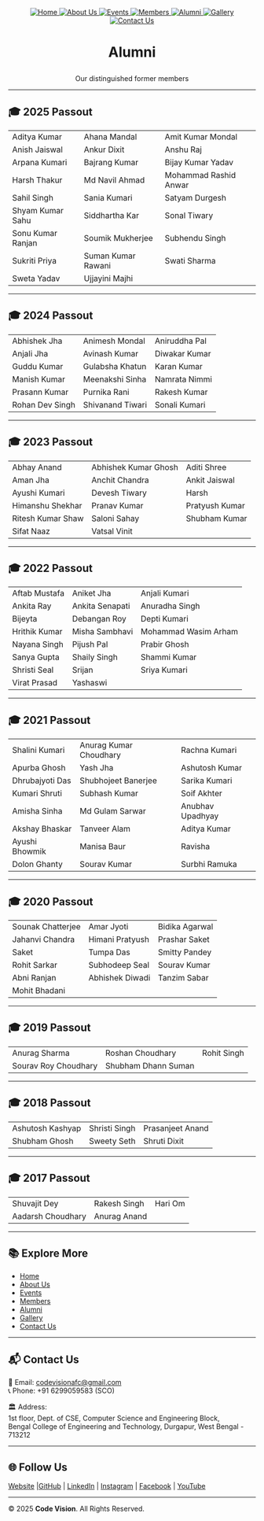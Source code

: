<!-- | [Home](./README.md) | [About Us](AboutUs.md) | [Events](Events.md) | [Members](Members.md) | [Alumni](Alumni.md) | [Gallery](Gallery.md) | [Contact Us](ContactUs.md) |
|------------------------|------------------------|---------------------|-----------------------|---------------------|-----------------------|----------------------------| -->
<p align="center" width="100%">
  <a href="../README.md">
    <img src="https://img.shields.io/badge/Home-FF0000?style=for-the-badge" alt="Home"/>
  </a>
  <a href="../pages/ABOUT.md">
    <img src="https://img.shields.io/badge/About%20Us-FF0000?style=for-the-badge" alt="About Us"/>
  </a>
  <a href="../pages/EVENTS.md">
    <img src="https://img.shields.io/badge/Events-FF0000?style=for-the-badge" alt="Events"/>
  </a>
  <a href="../pages/MEMBERS.md">
    <img src="https://img.shields.io/badge/Members-FF0000?style=for-the-badge" alt="Members"/>
  </a>
  <a href="../pages/ALUMNI.md">
    <img src="https://img.shields.io/badge/Alumni-FF0000?style=for-the-badge" alt="Alumni"/>
  </a>
  <a href="../pages/GALLERY.md">
    <img src="https://img.shields.io/badge/Gallery-FF0000?style=for-the-badge" alt="Gallery"/>
  </a>
  <a href="../pages/CONTACTUS.md">
    <img src="https://img.shields.io/badge/Contact%20Us-FF0000?style=for-the-badge" alt="Contact Us"/>
  </a>
</p>

# <p align="center">Alumni</p> 
 <p align="center">Our distinguished former members</p> 
 
---

## 🎓 2025 Passout  
|  |  |  |
|--------------|--------------|-------------------|
| Aditya Kumar | Ahana Mandal | Amit Kumar Mondal |
| Anish Jaiswal | Ankur Dixit | Anshu Raj |
| Arpana Kumari | Bajrang Kumar | Bijay Kumar Yadav |
| Harsh Thakur | Md Navil Ahmad | Mohammad Rashid Anwar |
| Sahil Singh | Sania Kumari | Satyam Durgesh |
| Shyam Kumar Sahu | Siddhartha Kar | Sonal Tiwary |
| Sonu Kumar Ranjan | Soumik Mukherjee | Subhendu Singh |
| Sukriti Priya | Suman Kumar Rawani | Swati Sharma |
| Sweta Yadav | Ujjayini Majhi | |

---

## 🎓 2024 Passout  
|  |  |  |
|--------------|----------------|---------------|
| Abhishek Jha | Animesh Mondal | Aniruddha Pal |
| Anjali Jha | Avinash Kumar | Diwakar Kumar |
| Guddu Kumar | Gulabsha Khatun | Karan Kumar |
| Manish Kumar | Meenakshi Sinha | Namrata Nimmi |
| Prasann Kumar | Purnika Rani | Rakesh Kumar |
| Rohan Dev Singh | Shivanand Tiwari | Sonali Kumari |

---

## 🎓 2023 Passout  
|  |  |  |
|-------------|-----------------------|-------------|
| Abhay Anand | Abhishek Kumar Ghosh | Aditi Shree |
| Aman Jha | Anchit Chandra | Ankit Jaiswal |
| Ayushi Kumari | Devesh Tiwary | Harsh |
| Himanshu Shekhar | Pranav Kumar | Pratyush Kumar |
| Ritesh Kumar Shaw | Saloni Sahay | Shubham Kumar |
| Sifat Naaz | Vatsal Vinit | |

---

## 🎓 2022 Passout  
|  |  |  |
|---------------|------------|---------------|
| Aftab Mustafa | Aniket Jha | Anjali Kumari |
| Ankita Ray | Ankita Senapati | Anuradha Singh |
| Bijeyta | Debangan Roy | Depti Kumari |
| Hrithik Kumar | Misha Sambhavi | Mohammad Wasim Arham |
| Nayana Singh | Pijush Pal | Prabir Ghosh |
| Sanya Gupta | Shaily Singh | Shammi Kumar |
| Shristi Seal | Srijan | Sriya Kumari |
| Virat Prasad | Yashaswi | |

---

## 🎓 2021 Passout  
|  |  |  |
|----------------|--------------------------|---------------|
| Shalini Kumari | Anurag Kumar Choudhary | Rachna Kumari |
| Apurba Ghosh | Yash Jha | Ashutosh Kumar |
| Dhrubajyoti Das | Shubhojeet Banerjee | Sarika Kumari |
| Kumari Shruti | Subhash Kumar | Soif Akhter |
| Amisha Sinha | Md Gulam Sarwar | Anubhav Upadhyay |
| Akshay Bhaskar | Tanveer Alam | Aditya Kumar |
| Ayushi Bhowmik | Manisa Baur | Ravisha |
| Dolon Ghanty | Sourav Kumar | Surbhi Ramuka |

---

## 🎓 2020 Passout  
|  |  |  |
|-------------------|------------|----------------|
| Sounak Chatterjee | Amar Jyoti | Bidika Agarwal |
| Jahanvi Chandra | Himani Pratyush | Prashar Saket |
| Saket | Tumpa Das | Smitty Pandey |
| Rohit Sarkar | Subhodeep Seal | Sourav Kumar |
| Abni Ranjan | Abhishek Diwadi | Tanzim Sabar |
| Mohit Bhadani | | |

---

## 🎓 2019 Passout  
|  |  |  |
|---------------|------------------|-------------|
| Anurag Sharma | Roshan Choudhary | Rohit Singh |
| Sourav Roy Choudhary | Shubham Dhann Suman | |

---

## 🎓 2018 Passout  
|  |  |  |
|------------------|---------------|------------------|
| Ashutosh Kashyap | Shristi Singh | Prasanjeet Anand |
| Shubham Ghosh | Sweety Seth | Shruti Dixit |

---

## 🎓 2017 Passout  
|  |  |  |
|--------------|--------------|---------|
| Shuvajit Dey | Rakesh Singh | Hari Om |
| Aadarsh Choudhary | Anurag Anand | |

---


## 📚 Explore More
- [Home](../README.md)  
- [About Us](../pages/ABOUT.md)  
- [Events](../pages/EVENTS.md)  
- [Members](../pages/MEMBERS.md)  
- [Alumni](../pages/ALUMNI.md)  
- [Gallery](../pages/GALLERY.md)  
- [Contact Us](../pages/CONTACTUS.md)  

---

## 📬 Contact Us
📧 Email: [codevisionafc@gmail.com](mailto:codevisionafc@gmail.com)  
📞 Phone: +91 6299059583 (SCO)  

🏛️ Address:  
1st floor, Dept. of CSE, Computer Science and Engineering Block,  
Bengal College of Engineering and Technology, Durgapur, West Bengal - 713212  

---

## 🌐 Follow Us

[Website]( https://codevision-bcet.web.app/) |[GitHub](https://github.com/Code-Vision-BCET-organisation ) | [LinkedIn](https://www.linkedin.com/company/codevision-bcet) | [Instagram](https://www.instagram.com/codevisionbcet/) | [Facebook](https://www.facebook.com/cv.bcet/) | [YouTube](http://www.youtube.com/@codevisionbcet )  

---

© 2025 **Code Vision**. All Rights Reserved.  

